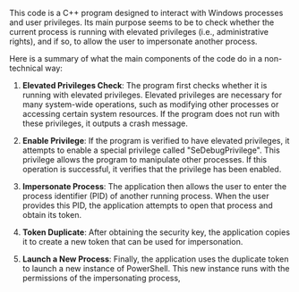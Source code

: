 This code is a C++ program designed to interact with Windows processes and user privileges. Its main purpose seems to be to check whether the current process is running with elevated privileges (i.e., administrative rights), and if so, to allow the user to impersonate another process.

Here is a summary of what the main components of the code do in a non-technical way:

1. **Elevated Privileges Check**: The program first checks whether it is running with elevated privileges. Elevated privileges are necessary for many system-wide operations, such as modifying other processes or accessing certain system resources. If the program does not run with these privileges, it outputs a crash message.

2. **Enable Privilege**: If the program is verified to have elevated privileges, it attempts to enable a special privilege called "SeDebugPrivilege". This privilege allows the program to manipulate other processes. If this operation is successful, it verifies that the privilege has been enabled.

3. **Impersonate Process**: The application then allows the user to enter the process identifier (PID) of another running process. When the user provides this PID, the application attempts to open that process and obtain its token.

4. **Token Duplicate**: After obtaining the security key, the application copies it to create a new token that can be used for impersonation.

5. **Launch a New Process**: Finally, the application uses the duplicate token to launch a new instance of PowerShell. This new instance runs with the permissions of the impersonating process,
